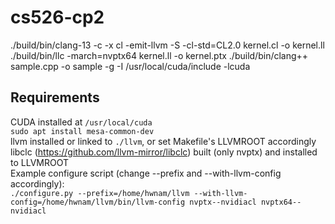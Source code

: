 # cs526-cp2
./build/bin/clang-13 -c -x cl -emit-llvm -S -cl-std=CL2.0 kernel.cl -o kernel.ll
./build/bin/llc -march=nvptx64 kernel.ll -o kernel.ptx
./build/bin/clang++ sample.cpp -o sample -g -I /usr/local/cuda/include -lcuda

## Requirements
CUDA installed at `/usr/local/cuda`  
`sudo apt install mesa-common-dev`  
llvm installed or linked to `./llvm`, or set Makefile's LLVMROOT accordingly  
libclc (https://github.com/llvm-mirror/libclc) built (only nvptx) and installed to LLVMROOT  
Example configure script (change --prefix and --with-llvm-config accordingly):  
`./configure.py --prefix=/home/hwnam/llvm --with-llvm-config=/home/hwnam/llvm/bin/llvm-config nvptx--nvidiacl nvptx64--nvidiacl`
